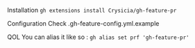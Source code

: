 Installation
`gh extensions install Crysicia/gh-feature-pr`

Configuration
Check .gh-feature-config.yml.example

QOL
You can alias it like so : `gh alias set prf 'gh-feature-pr'`
